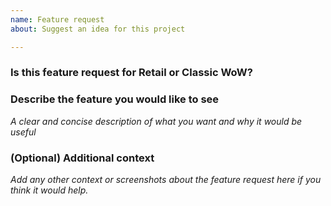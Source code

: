 ```yaml
---
name: Feature request
about: Suggest an idea for this project

---
```

### Is this feature request for Retail or Classic WoW?


### Describe the feature you would like to see
*A clear and concise description of what you want and why it would be useful*


### (Optional) Additional context
*Add any other context or screenshots about the feature request here if you think it would help.*

